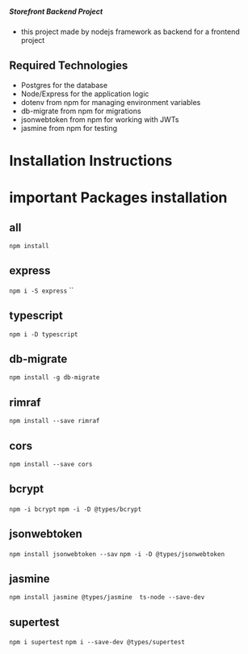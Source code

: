 ##### Storefront Backend Project ########

- this project made by nodejs framework as backend for a frontend project

## Required Technologies

- Postgres for the database
- Node/Express for the application logic
- dotenv from npm for managing environment variables
- db-migrate from npm for migrations
- jsonwebtoken from npm for working with JWTs
- jasmine from npm for testing

# Installation Instructions

# important Packages installation #

## all

`npm install`

## express

`npm i -S express`
``

## typescript

`npm i -D typescript`

## db-migrate

`npm install -g db-migrate`

## rimraf

`npm install --save rimraf`

## cors

`npm install --save cors`

## bcrypt

`npm -i bcrypt`
`npm -i -D @types/bcrypt`

## jsonwebtoken

`npm install jsonwebtoken --sav`
`npm -i -D @types/jsonwebtoken`

## jasmine

`npm install jasmine @types/jasmine  ts-node --save-dev`

## supertest

`npm i supertest`
`npm i --save-dev @types/supertest`
